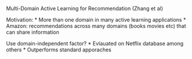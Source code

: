 Multi-Domain Active Learning for Recommendation (Zhang et al)

Motivation:
    * More than one domain in many active learning applications
    * Amazon: recommendations across many domains (books movies etc) that can share information

Use domain-independent factor? 
    * Evlauated on Netflix database among others
    * Outperforms standard apporaches
